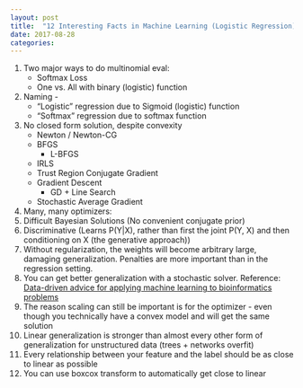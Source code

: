 ```yaml
---
layout: post
title:  "12 Interesting Facts in Machine Learning (Logistic Regression)"
date: 2017-08-28
categories:
---
```

1. Two major ways to do multinomial eval:
    * Softmax Loss
    * One vs. All with binary (logistic) function
2. Naming - 
   * “Logistic” regression due to Sigmoid (logistic) function
   * “Softmax” regression due to softmax function
3. No closed form solution, despite convexity
   * Newton / Newton-CG
   * BFGS
       * L-BFGS
   * IRLS
   * Trust Region Conjugate Gradient
   * Gradient Descent
       * GD + Line Search
   * Stochastic Average Gradient
4. Many, many optimizers:
5. Difficult Bayesian Solutions (No convenient conjugate prior)
6. Discriminative (Learns P(Y|X), rather than first the joint P(Y, X) and then conditioning on X (the generative approach))
7. Without regularization, the weights will become arbitrary large, damaging generalization. Penalties are more important than in the regression setting.
8. You can get better generalization with a stochastic solver. Reference: [Data-driven advice for applying machine learning to bioinformatics problems](https://arxiv.org/pdf/1708.05070.pdf)
9. The reason scaling can still be important is for the optimizer - even though you technically have a convex model and will get the same solution
10. Linear generalization is stronger than almost every other form of generalization for unstructured data (trees + networks overfit)
11. Every relationship between your feature and the label should be as close to linear as possible
12. You can use boxcox transform to automatically get close to linear